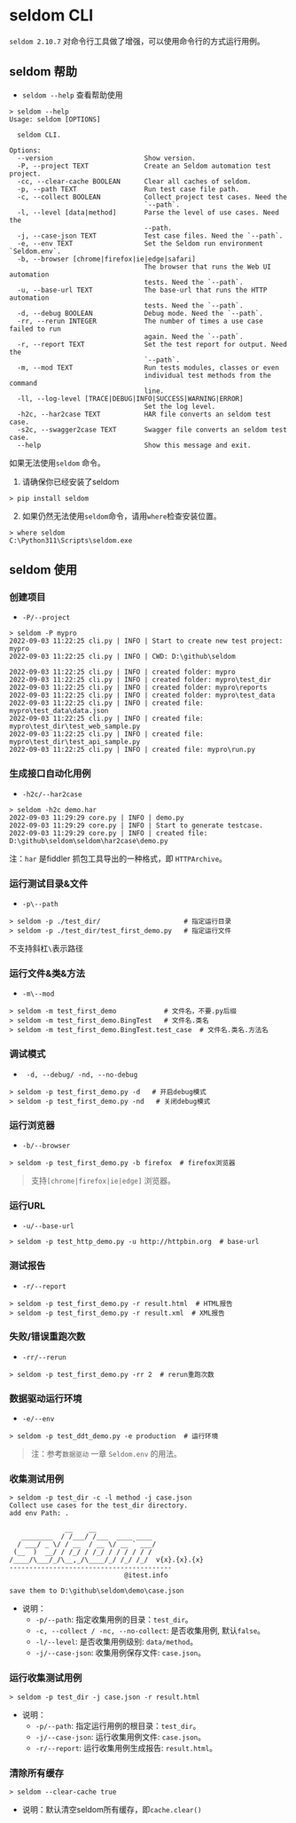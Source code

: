 # seldom CLI

`seldom 2.10.7` 对命令行工具做了增强，可以使用命令行的方式运行用例。

## seldom 帮助

* `seldom --help` 查看帮助使用

```shell
> seldom --help
Usage: seldom [OPTIONS]

  seldom CLI.

Options:
  --version                       Show version.
  -P, --project TEXT              Create an Seldom automation test project.
  -cc, --clear-cache BOOLEAN      Clear all caches of seldom.
  -p, --path TEXT                 Run test case file path.
  -c, --collect BOOLEAN           Collect project test cases. Need the
                                  `--path`.
  -l, --level [data|method]       Parse the level of use cases. Need the
                                  --path.
  -j, --case-json TEXT            Test case files. Need the `--path`.
  -e, --env TEXT                  Set the Seldom run environment `Seldom.env`.
  -b, --browser [chrome|firefox|ie|edge|safari]
                                  The browser that runs the Web UI automation
                                  tests. Need the `--path`.
  -u, --base-url TEXT             The base-url that runs the HTTP automation
                                  tests. Need the `--path`.
  -d, --debug BOOLEAN             Debug mode. Need the `--path`.
  -rr, --rerun INTEGER            The number of times a use case failed to run
                                  again. Need the `--path`.
  -r, --report TEXT               Set the test report for output. Need the
                                  `--path`.
  -m, --mod TEXT                  Run tests modules, classes or even
                                  individual test methods from the command
                                  line.
  -ll, --log-level [TRACE|DEBUG|INFO|SUCCESS|WARNING|ERROR]
                                  Set the log level.
  -h2c, --har2case TEXT           HAR file converts an seldom test case.
  -s2c, --swagger2case TEXT       Swagger file converts an seldom test case.
  --help                          Show this message and exit.
```

如果无法使用`seldom` 命令。

1. 请确保你已经安装了seldom

```shell
> pip install seldom
```

2. 如果仍然无法使用`seldom`命令，请用`where`检查安装位置。

```shell
> where seldom
C:\Python311\Scripts\seldom.exe
```

## seldom 使用

### 创建项目

-  `-P/--project`

```shell
> seldom -P mypro
2022-09-03 11:22:25 cli.py | INFO | Start to create new test project: mypro
2022-09-03 11:22:25 cli.py | INFO | CWD: D:\github\seldom

2022-09-03 11:22:25 cli.py | INFO | created folder: mypro
2022-09-03 11:22:25 cli.py | INFO | created folder: mypro\test_dir
2022-09-03 11:22:25 cli.py | INFO | created folder: mypro\reports
2022-09-03 11:22:25 cli.py | INFO | created folder: mypro\test_data
2022-09-03 11:22:25 cli.py | INFO | created file: mypro\test_data\data.json
2022-09-03 11:22:25 cli.py | INFO | created file: mypro\test_dir\test_web_sample.py
2022-09-03 11:22:25 cli.py | INFO | created file: mypro\test_dir\test_api_sample.py
2022-09-03 11:22:25 cli.py | INFO | created file: mypro\run.py
```

### 生成接口自动化用例

* `-h2c/--har2case`

```shell
> seldom -h2c demo.har
2022-09-03 11:29:29 core.py | INFO | demo.py
2022-09-03 11:29:29 core.py | INFO | Start to generate testcase.
2022-09-03 11:29:29 core.py | INFO | created file: D:\github\seldom\seldom\har2case\demo.py
```

注：`har` 是fiddler 抓包工具导出的一种格式，即 `HTTPArchive`。

### 运行测试目录&文件

* `-p\--path`

```shell
> seldom -p ./test_dir/                     # 指定运行目录
> seldom -p ./test_dir/test_first_demo.py   # 指定运行文件
```

不支持斜杠`\`表示路径

### 运行文件&类&方法

* `-m\--mod` 

```shell
> seldom -m test_first_demo            # 文件名，不要.py后缀
> seldom -m test_first_demo.BingTest   # 文件名.类名
> seldom -m test_first_demo.BingTest.test_case  # 文件名.类名.方法名
```

### 调试模式

* ` -d, --debug/ -nd, --no-debug`

```shell
> seldom -p test_first_demo.py -d   # 开启debug模式
> seldom -p test_first_demo.py -nd   # 关闭debug模式
```

### 运行浏览器

* `-b/--browser`

```shell
> seldom -p test_first_demo.py -b firefox  # firefox浏览器
```

> 支持`[chrome|firefox|ie|edge]` 浏览器。

### 运行URL

* `-u/--base-url`

```shell
> seldom -p test_http_demo.py -u http://httpbin.org  # base-url
```

### 测试报告

* `-r/--report`

```shell
> seldom -p test_first_demo.py -r result.html  # HTML报告
> seldom -p test_first_demo.py -r result.xml  # XML报告
```


### 失败/错误重跑次数

* `-rr/--rerun`

```shell
> seldom -p test_first_demo.py -rr 2  # rerun重跑次数
```

### 数据驱动运行环境

* `-e/--env`

```shell
> seldom -p test_ddt_demo.py -e production  # 运行环境
```

> 注：参考`数据驱动` 一章 `Seldom.env` 的用法。

### 收集测试用例

```shell
> seldom -p test_dir -c -l method -j case.json
Collect use cases for the test_dir directory.
add env Path: .

              __    __
   ________  / /___/ /___  ____ ____
  / ___/ _ \/ / __  / __ \/ __ ` ___/
 (__  )  __/ / /_/ / /_/ / / / / / /
/____/\___/_/\__,_/\____/_/ /_/ /_/  v{x}.{x}.{x}
-----------------------------------------
                             @itest.info

save them to D:\github\seldom\demo\case.json
```

* 说明：
  - `-p/--path`: 指定收集用例的目录：`test_dir`。
  - `-c, --collect / -nc, --no-collect`: 是否收集用例, 默认`false`。
  - `-l/--level`: 是否收集用例级别: `data/method`。
  - `-j/--case-json`: 收集用例保存文件: `case.json`。

### 运行收集测试用例

```shell
> seldom -p test_dir -j case.json -r result.html
```

* 说明：
  - `-p/--path`: 指定运行用例的根目录：`test_dir`。
  - `-j/--case-json`: 运行收集用例文件: `case.json`。
  - `-r/--report`: 运行收集用例生成报告: `result.html`。


### 清除所有缓存

```shell
> seldom --clear-cache true
```

* 说明：默认清空seldom所有缓存，即`cache.clear()`